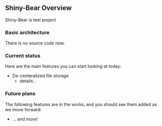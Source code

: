 ## Shiny-Bear Overview

Shiny-Bear is test project

### Basic architecture

There is no source code now. 


### Current status

Here are the main features you can start looking at today:

* De-centeralized file storage
	* details..
	
### Future plans

The following features are in the works, and you should see them added as we move forward:

* ... and more!

